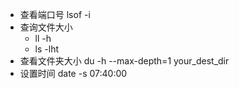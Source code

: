 - 查看端口号 lsof -i
- 查询文件大小 
  - ll -h
  - ls -lht
- 查看文件夹大小 du -h --max-depth=1 your_dest_dir
- 设置时间 date -s 07:40:00
